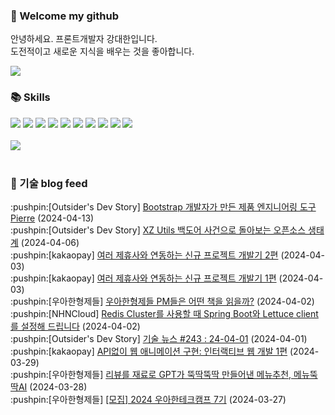 ### 👋 Welcome my github

안녕하세요. 프론트개발자 강대한입니다.
<br>
도전적이고 새로운 지식을 배우는 것을 좋아합니다.

<!--
![header](https://capsule-render.vercel.app/api?type=Waving&color=auto&height=300&section=header&text=Welcome&fontAlignY=40&desc=KangDaeHan%20github%20&descSize=20&descAlignY=55&animation=fadeIn&fontSize=90)

**KangDaeHan/KangDaeHan** is a ✨ _special_ ✨ repository because its `README.md` (this file) appears on your GitHub profile.

Here are some ideas to get you started:

- 🔭 I’m currently working on ...
- 🌱 I’m currently learning ...
- 👯 I’m looking to collaborate on ...
- 🤔 I’m looking for help with ...
- 💬 Ask me about ...
- 📫 How to reach me: ...
- 😄 Pronouns: ...
- ⚡ Fun fact: ...
-->

<a href="https://twinfamily.github.io" target="_blank"><img src="https://img.shields.io/badge/Blog-121D33?style=flat-square&logo=blogger&logoColor=ffffff"/></a>

### :books: Skills
<a href="#" target="_blank"><img src="https://img.shields.io/badge/React-61DAFB?style=flat-square&logo=react&logoColor=ffffff"/></a>
<a href="#" target="_blank"><img src="https://img.shields.io/badge/Html5-E34F26?style=flat-square&logo=html5&logoColor=ffffff"/></a>
<a href="#" target="_blank"><img src="https://img.shields.io/badge/Javascript-F7DF1E?style=flat-square&logo=javascript&logoColor=ffffff"/></a>
<a href="#" target="_blank"><img src="https://img.shields.io/badge/Cssmodules-000000?style=flat-square&logo=cssmodules&logoColor=ffffff"/></a>
<a href="#" target="_blank"><img src="https://img.shields.io/badge/Node.js-339933?style=flat-square&logo=nodedotjs&logoColor=ffffff"/></a>
<a href="#" target="_blank"><img src="https://img.shields.io/badge/Typescript-3178C6?style=flat-square&logo=typescript&logoColor=ffffff"/></a>
<a href="#" target="_blank"><img src="https://img.shields.io/badge/Git-F05032?style=flat-square&logo=git&logoColor=ffffff"/></a>
<a href="#" target="_blank"><img src="https://img.shields.io/badge/Gitlab-FC6D26?style=flat-square&logo=gitlab&logoColor=ffffff"/></a>
<a href="#" target="_blank"><img src="https://img.shields.io/badge/Webpack-8DD6F9?style=flat-square&logo=webpack&logoColor=ffffff"/></a>
<a href="#" target="_blank"><img src="https://img.shields.io/badge/Vite-646CFF?style=flat-square&logo=vite&logoColor=ffffff"/></a>
<br><br>
<img src="https://github-readme-stats.vercel.app/api/top-langs/?username=KangDaeHan&layout=compact">
<br><br>
### :round_pushpin: 기술 blog feed
<!-- BLOG-POST-LIST:START --><div>:pushpin:[Outsider's Dev Story] <a target="_blank" href="https://blog.outsider.ne.kr/1715">Bootstrap 개발자가 만든 제품 엔지니어링 도구 Pierre</a> (2024-04-13)</div><div>:pushpin:[Outsider's Dev Story] <a target="_blank" href="https://blog.outsider.ne.kr/1714">XZ Utils 백도어 사건으로 돌아보는 오픈소스 생태계</a> (2024-04-06)</div><div>:pushpin:[kakaopay] <a target="_blank" href="https://tech.kakaopay.com/post/katfun-joy-multiple-biz-partner-02/">여러 제휴사와 연동하는 신규 프로젝트 개발기 2편</a> (2024-04-03)</div><div>:pushpin:[kakaopay] <a target="_blank" href="https://tech.kakaopay.com/post/katfun-joy-multiple-biz-partner-01/">여러 제휴사와 연동하는 신규 프로젝트 개발기 1편</a> (2024-04-03)</div><div>:pushpin:[우아한형제들] <a target="_blank" href="https://techblog.woowahan.com/16917/">우아한형제들 PM들은 어떤 책을 읽을까?</a> (2024-04-02)</div><div>:pushpin:[NHNCloud] <a target="_blank" href="https://meetup.nhncloud.com/posts/379">Redis Cluster를 사용할 때 Spring Boot와 Lettuce client를 설정해 드립니다</a> (2024-04-02)</div><div>:pushpin:[Outsider's Dev Story] <a target="_blank" href="https://blog.outsider.ne.kr/1713">기술 뉴스 #243 : 24-04-01</a> (2024-04-01)</div><div>:pushpin:[kakaopay] <a target="_blank" href="https://tech.kakaopay.com/post/dion-interactive-animation/">API없이 웹 애니메이션 구현: 인터랙티브 웹 개발 1편</a> (2024-03-29)</div><div>:pushpin:[우아한형제들] <a target="_blank" href="https://techblog.woowahan.com/16877/">리뷰를 재료로 GPT가 뚝딱뚝딱 만들어낸 메뉴추천, 메뉴뚝딱AI</a> (2024-03-28)</div><div>:pushpin:[우아한형제들] <a target="_blank" href="https://techblog.woowahan.com/16979/">[모집] 2024 우아한테크캠프 7기</a> (2024-03-27)</div><!-- BLOG-POST-LIST:END -->

<!-- ![Anurag's GitHub stats](https://github-readme-stats.vercel.app/api?username=KangDaeHan&show_icons=true&theme=radical) -->
<!--
### 📫 Blog
<table><tbody><tr>
<td>
    <a href="https://yeonyeon.tistory.com/312">
        <div>[인프콘 후기] 2023 INFCON </div>
    </a>
    <div>1. 인프콘에 참가하다 🙂 어떻게 참가할 수 있었는가 때는 2023년 7월 18일 12시 48분. 인프콘 추첨 결과 공개까지 12... </div>
    <div>23.08.16</div>
</td>
<td>
    <a href="https://yeonyeon.tistory.com/311">
        <img width="100%" src="/img/8066187260670780795.png"/><br/>
        <div>[Git] 머지 커밋 revert 하기 </div>
    </a>
    <div>🤔 git revert란? git revert란 일부 기존의 커밋들을 되돌리는 작업이다. git reset과는 다른 것이, git reset은 기... </div>
    <div>23.08.13</div>
</td>
<td>
    <a href="https://yeonyeon.tistory.com/310">
        <img width="100%" src="/img/9188834980247484156.png"/><br/>
        <div>[Spring Batch] 개념부터 코드까지 </div>
    </a>
    <div>목차 1. Spring Batch란? 2. Spring Batch 구조 3. 기본적인 세팅 4. Job, Step 5. ItemReader, ItemProcessor,  ItemW... </div>
    <div>23.07.21</div>
</td>
</tr>
</tbody></table>
-->
